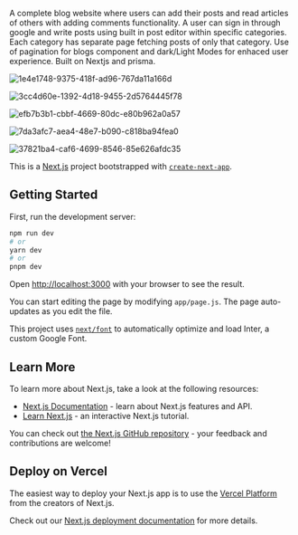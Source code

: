 A complete blog website where users can add their posts and read articles of others with adding comments functionality. A user can sign in through google and write posts using built in post editor within specific categories. Each category has separate page fetching posts of only that category. Use of pagination for blogs component and dark/Light Modes for enhaced user experience. Built on Nextjs and prisma.


![1e4e1748-9375-418f-ad96-767da11a166d](https://github.com/uzair-shafi/Next-js-full-stack-blog-website-Prisma/assets/106249514/0c47d232-4702-4163-a933-e633cf477a7f)


![3cc4d60e-1392-4d18-9455-2d5764445f78](https://github.com/uzair-shafi/Next-js-full-stack-blog-website-Prisma/assets/106249514/84df02ca-393c-4432-93b9-06c37bdb9a1c)


![efb7b3b1-cbbf-4669-80dc-e80b962a0a57](https://github.com/uzair-shafi/Next-js-full-stack-blog-website-Prisma/assets/106249514/10b9c43e-3a99-4314-a062-a71e81eeb428)


![7da3afc7-aea4-48e7-b090-c818ba94fea0](https://github.com/uzair-shafi/Next-js-full-stack-blog-website-Prisma/assets/106249514/d9b65ae8-5378-4297-9cc5-37d330946560)


![37821ba4-caf6-4699-8546-85e626afdc35](https://github.com/uzair-shafi/Next-js-full-stack-blog-website-Prisma/assets/106249514/395d06a8-23e7-4291-b654-889f9ef801d1)


This is a [Next.js](https://nextjs.org/) project bootstrapped with [`create-next-app`](https://github.com/vercel/next.js/tree/canary/packages/create-next-app).

## Getting Started

First, run the development server:

```bash
npm run dev
# or
yarn dev
# or
pnpm dev
```

Open [http://localhost:3000](http://localhost:3000) with your browser to see the result.

You can start editing the page by modifying `app/page.js`. The page auto-updates as you edit the file.

This project uses [`next/font`](https://nextjs.org/docs/basic-features/font-optimization) to automatically optimize and load Inter, a custom Google Font.

## Learn More

To learn more about Next.js, take a look at the following resources:

- [Next.js Documentation](https://nextjs.org/docs) - learn about Next.js features and API.
- [Learn Next.js](https://nextjs.org/learn) - an interactive Next.js tutorial.

You can check out [the Next.js GitHub repository](https://github.com/vercel/next.js/) - your feedback and contributions are welcome!

## Deploy on Vercel

The easiest way to deploy your Next.js app is to use the [Vercel Platform](https://vercel.com/new?utm_medium=default-template&filter=next.js&utm_source=create-next-app&utm_campaign=create-next-app-readme) from the creators of Next.js.

Check out our [Next.js deployment documentation](https://nextjs.org/docs/deployment) for more details.
